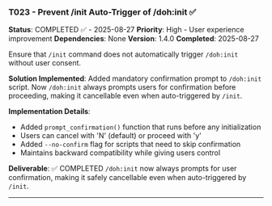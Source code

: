 ### T023 - Prevent /init Auto-Trigger of /doh:init ✅

**Status**: COMPLETED ✅ - 2025-08-27 **Priority**: High - User experience improvement **Dependencies**: None
**Version**: 1.4.0 **Completed**: 2025-08-27

Ensure that `/init` command does not automatically trigger `/doh:init` without user consent.

**Solution Implemented**: Added mandatory confirmation prompt to `/doh:init` script. Now `/doh:init` always prompts
users for confirmation before proceeding, making it cancellable even when auto-triggered by `/init`.

**Implementation Details**:

- Added `prompt_confirmation()` function that runs before any initialization
- Users can cancel with 'N' (default) or proceed with 'y'
- Added `--no-confirm` flag for scripts that need to skip confirmation
- Maintains backward compatibility while giving users control

**Deliverable**: ✅ COMPLETED `/doh:init` now always prompts for user confirmation, making it safely cancellable even
when auto-triggered by `/init`.

---
